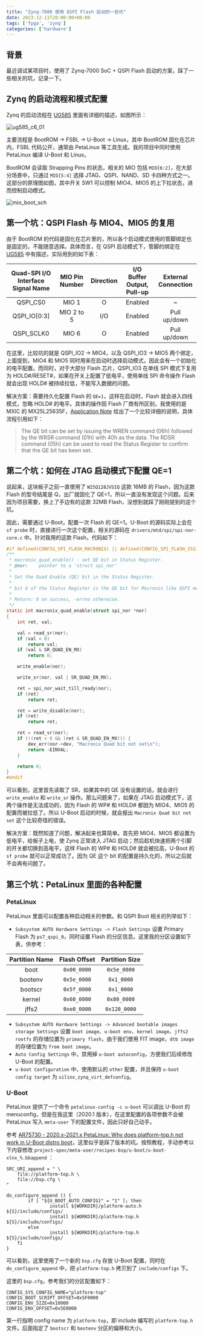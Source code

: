 ```yaml
---
title: "Zynq-7000 使用 QSPI Flash 启动的一些坑"
date: 2023-12-11T20:00:00+08:00
tags: ['fpga', 'zynq']
categories: ['hardware']
---
```


## 背景

最近调试某项目时，使用了 Zynq-7000 SoC + QSPI Flash 启动的方案，踩了一些相关的坑，记录一下。

<!--more-->

## Zynq 的启动流程和模式配置

Zynq 的启动流程在 [UG585](https://docs.xilinx.com/r/en-US/ug585-zynq-7000-SoC-TRM/) 里面有详细的描述，如图所示：

![ug585_c6_01](images/ug585_c6_01.jpg)

主要流程是 BootROM -> FSBL -> U-Boot -> Linux，其中 BootROM 固化在芯片内，FSBL 代码公开，通常由 PetaLinux 等工具生成。我的项目中同时使用 PetaLinux 编译 U-Boot 和 Linux。

BootROM 会读取 Strapping Pins 的状态，相关的 MIO 包括 `MIO[6:2]`，在大部分场景中，只通过 `MIO[5:4]` 选择 JTAG、QSPI、NAND、SD 卡四种方式之一。这部分的原理图如图，其中开关 SW1 可以控制 MIO4、MIO5 的上下拉状态，进而控制启动模式。

![mio_boot_sch](images/mio_boot_sch.png)

## 第一个坑：QSPI Flash 与 MIO4、MIO5 的复用

由于 BootROM 的代码是固化在芯片里的，所以各个启动模式使用的管脚绑定也是固定的，不能随意选择。具体而言，在 QSPI 启动模式下，管脚的绑定在 [UG585](https://docs.xilinx.com/r/en-US/ug585-zynq-7000-SoC-TRM/MIO-Programming?tocId=wD0CLYeiyK3CkYKGWB8hRw) 中有描述，实际用到的如下表：

| Quad-SPI I/O Interface Signal Name | MIO Pin Number | Direction | I/O Buffer Output, Pull-up | External Connection |
|:----------------------------------:|:--------------:|:---------:|:--------------------------:|:-------------------:|
|              QSPI_CS0              |      MIO 1     |     O     |           Enabled          |          ~          |
|            QSPI_IO[0:3]            |   MIO 2 to 5   |    I/O    |           Enabled          |     Pull up/down    |
|             QSPI_SCLK0             |      MIO 6     |     O     |           Enabled          |     Pull up/down    |

在这里，比较坑的就是 QSPI_IO2 -> MIO4，以及 QSPI_IO3 -> MIO5 两个绑定，上面提到，MIO4 和 MIO5 同时用来在启动时选择启动模式，因此会有一个初始化的电平配置。而同时，对于大部分 Flash 芯片，QSPI_IO3 在单线 SPI 模式下复用为 HOLD#/RESET#，如果在开关上配置了低电平，使用单线 SPI 命令操作 Flash 就会出现 HOLD# 被持续拉低，不能写入数据的问题。

解决方案：需要持久化配置 Flash 的 `QE=1`，这样在启动时，Flash 就会进入四线模式，忽略 HOLD# 的电平。具体的操作因 Flash 厂商有所区别，我使用的是 MXIC 的 MX25L25635F，[Application Note](https://www.macronix.com/Lists/ApplicationNote/Attachments/1903/AN0245V2%20-%20Using%20Macronix%20Serial%20Flash%20with%20Xilinx%20iMPACT%20Tools.pdf) 给出了一个比较详细的说明，具体流程引用如下：

> The QE bit can be set by issuing the WREN command (06h) followed by the WRSR command (01h) with 40h as the data. The RDSR command (05h) can be used to read the Status Register to confirm that the QE bit has been set.

## 第二个坑：如何在 JTAG 启动模式下配置 QE=1

说起来，这块板子之前一直使用了 `W25Q128JVSIQ` 这款 16MB 的 Flash，因为这款 Flash 的型号结尾是 Q，出厂就固化了 QE=1，所以一直没有发现这个问题。后来因为项目需要，换上了手边有的这款 32MB Flash，没想到就踩了刚刚提到的这个坑。

因此，需要通过 U-Boot，配置一次 Flash 的 QE=1。U-Boot 的源码实际上会在 `sf probe` 时，直接进行一次这个配置，相关的源码在 `drivers/mtd/spi/spi-nor-core.c` 中。针对我用的这款 Flash，代码如下：

```c
#if defined(CONFIG_SPI_FLASH_MACRONIX) || defined(CONFIG_SPI_FLASH_ISSI)
/**
 * macronix_quad_enable() - set QE bit in Status Register.
 * @nor:	pointer to a 'struct spi_nor'
 *
 * Set the Quad Enable (QE) bit in the Status Register.
 *
 * bit 6 of the Status Register is the QE bit for Macronix like QSPI memories.
 *
 * Return: 0 on success, -errno otherwise.
 */
static int macronix_quad_enable(struct spi_nor *nor)
{
	int ret, val;

	val = read_sr(nor);
	if (val < 0)
		return val;
	if (val & SR_QUAD_EN_MX)
		return 0;

	write_enable(nor);

	write_sr(nor, val | SR_QUAD_EN_MX);

	ret = spi_nor_wait_till_ready(nor);
	if (ret)
		return ret;

	ret = write_disable(nor);
	if (ret)
		return ret;

	ret = read_sr(nor);
	if (!(ret > 0 && (ret & SR_QUAD_EN_MX))) {
		dev_err(nor->dev, "Macronix Quad bit not set\n");
		return -EINVAL;
	}

	return 0;
}
#endif
```

可以看到，这里首先读取了 SR，如果其中的 QE 没有设置的话，就会进行 `write_enable` 和 `write_sr` 操作。那么问题来了，如果在 JTAG 启动模式下，这两个操作是无法成功的，因为 Flash 的 WP# 和 HOLD# 都因为 MIO4、MIO5 的配置而被拉低了。所以 U-Boot 启动的时候，就会报出 `Macronix Quad bit not set` 这个比较奇怪的错误。

解决方案：既然知道了问题，解决起来也算简单。首先把 MIO4、MIO5 都设置为低电平，给板子上电，使 Zynq 正常进入 JTAG 启动；然后趁机快速把两个引脚的开关都切换到高电平，这样 Flash 的 WP# 和 HOLD# 就会被拉高，U-Boot 的 `sf probe` 就可以正常成功了。因为 QE 这个 bit 的配置是持久化的，所以之后就不会再有问题了。

## 第三个坑：PetaLinux 里面的各种配置

### PetaLinux 
PetaLinux 里面可以配置各种启动相关的参数。和 QSPI Boot 相关的列举如下：

* `Subsystem AUTO Hardware Settings -> Flash Settings` 设置 Primary Flash 为 `ps7_qspi_0`，同时设置 Flash 的分区信息。这里我的分区设置如下表，供参考：

| Partition Name | Flash Offset | Partition Size |
|:--------------:|:------------:|:--------------:|
|       boot     | `0x00_0000`  |  `0x5e_0000`   |
|     bootenv    | `0x5e_0000`  |  `0x1_0000`   |
|     bootscr    | `0x5f_0000`  |  `0x1_0000`   |
|      kernel    | `0x60_0000`  |  `0x80_0000`   |
|      jffs2     | `0xe0_0000`  |  `0x120_0000`   |

* `Subsystem AUTO Hardware Settings -> Advanced bootable images storage Settings` 设置 `boot image`、`u-boot env`、`kernel image`、`jffs2 rootfs` 的存储位置为 `primary flash`，由于我们使用 FIT image，`dtb image` 的存储位置为 `from boot image`。
* `Auto Config Settings` 中，禁用掉 `u-boot autoconfig`，方便我们后续修改 U-Boot 的配置。
* `u-boot Configuration` 中，使用默认的 `other` 配置，并且保持 `u-boot config target` 为 `xilinx_zynq_virt_defconfig`。

### U-Boot
PetaLinux 提供了一个命令 `petalinux-config -c u-boot` 可以调出 U-Boot 的 menuconfig，但是在我这里（2020.1 版本），在这里配置的各项参数不会被 PetaLinux 写入 `meta-user` 下的配置文件，因此只好自己动手。

参考 [AR75730 - 2020.x-2021.x PetaLinux: Why does platform-top.h not work in U-Boot distro boot](https://support.xilinx.com/s/article/75730?language=en_US)，这里似乎是踩了版本的坑。按照教程，手动参考以下内容修改 `project-spec/meta-user/recipes-bsp/u-boot/u-boot-xlnx_%.bbappend` ：

```
SRC_URI_append = " \
	file://platform-top.h \
	file://bsp.cfg \
"

do_configure_append () {
        if [ "${U_BOOT_AUTO_CONFIG}" = "1" ]; then
                install ${WORKDIR}/platform-auto.h ${S}/include/configs/
                install ${WORKDIR}/platform-top.h ${S}/include/configs/
        else
                install ${WORKDIR}/platform-top.h ${S}/include/configs/
	fi
}
```

可以看到，这里使用了一个新的 `bsp.cfg` 存放 U-Boot 配置，同时在 `do_configure_append` 中，把 `platform-top.h` 拷贝到了 `include/configs` 下。

这里的 `bsp.cfg`，参考我们的分区配置如下：

```
CONFIG_SYS_CONFIG_NAME="platform-top"
CONFIG_BOOT_SCRIPT_OFFSET=0x5F0000
CONFIG_ENV_SIZE=0x10000
CONFIG_ENV_OFFSET=0x5E0000
```

第一行指明 config name 为 `platform-top`，即 include 编写的 `platform-top.h` 文件。后面指定了 `bootscr` 和 `bootenv` 分区的偏移和大小。

